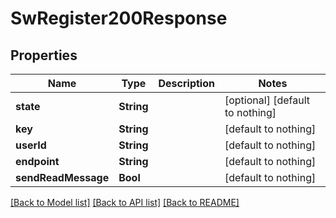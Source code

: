 # SwRegister200Response


## Properties
Name | Type | Description | Notes
------------ | ------------- | ------------- | -------------
**state** | **String** |  | [optional] [default to nothing]
**key** | **String** |  | [default to nothing]
**userId** | **String** |  | [default to nothing]
**endpoint** | **String** |  | [default to nothing]
**sendReadMessage** | **Bool** |  | [default to nothing]


[[Back to Model list]](../README.md#models) [[Back to API list]](../README.md#api-endpoints) [[Back to README]](../README.md)


